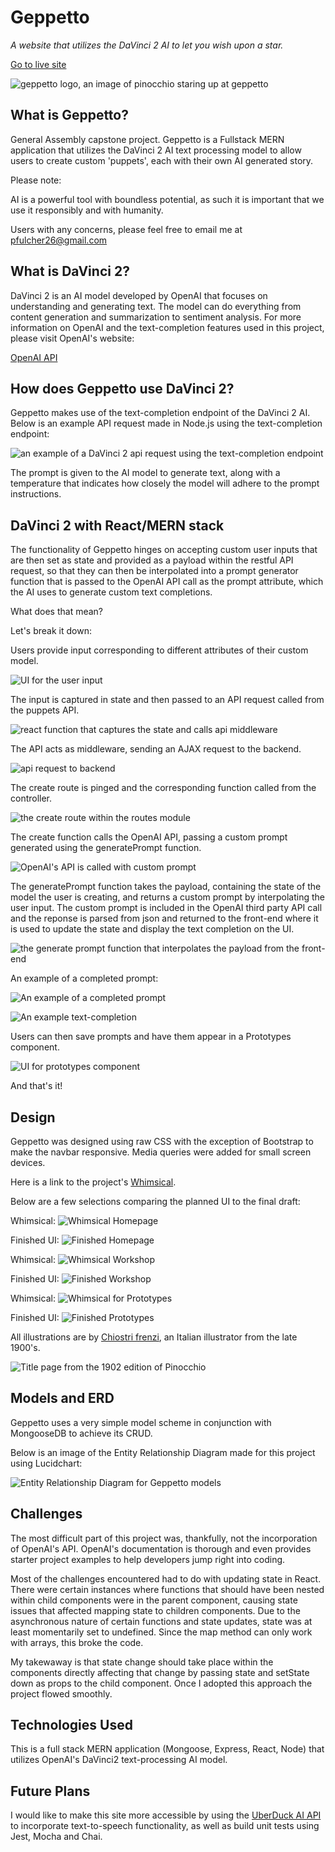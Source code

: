 # **Geppetto**

*A website that utilizes the DaVinci 2 AI to let you wish upon a star.*

<a  href="https://geppettoapp.herokuapp.com/home"  target="_blank">Go to live site</a>

![geppetto logo, an image of pinocchio staring up at geppetto](https://i.imgur.com/tzGCXcl.png)


## What is Geppetto?  

General Assembly capstone project.  Geppetto is a Fullstack MERN application that utilizes the DaVinci 2 AI text processing model to allow users to create custom 'puppets', each with their own AI generated story. 

Please note: 

AI is a powerful tool with boundless potential, as such it is important that we use it responsibly and with humanity.

Users with any concerns, please feel free to email me at pfulcher26@gmail.com 

## What is DaVinci 2?

DaVinci 2 is an AI model developed by OpenAI that focuses on understanding and generating text.  The model can do everything from content generation and summarization to sentiment analysis.  For more information on OpenAI and the text-completion features used in this project, please visit OpenAI's website:

<a  href="https://beta.openai.com/"  target="_blank">OpenAI API</a>

## How does Geppetto use DaVinci 2?

Geppetto makes use of the text-completion endpoint of the DaVinci 2 AI.  Below is an example API request made in Node.js using the text-completion endpoint: 

![an example of a DaVinci 2 api request using the text-completion endpoint](https://i.imgur.com/m5nzs53.png)

The prompt is given to the AI model to generate text, along with a temperature that indicates how closely the model will adhere to the prompt instructions. 

## DaVinci 2 with React/MERN stack

The functionality of Geppetto hinges on accepting custom user inputs that are then set as state and provided as a payload within the restful API request, so that they can then be interpolated into a prompt generator function that is passed to the OpenAI API call as the prompt attribute, which the AI uses to generate custom text completions. 

What does that mean? 

Let's break it down:

Users provide input corresponding to different attributes of their custom model.  

![UI for the user input](https://i.imgur.com/eKwra8s.png)

The input is captured in state and then passed to an API request called from the puppets API.

![react function that captures the state and calls api middleware](https://i.imgur.com/Quuf7GO.png)

The API acts as middleware, sending an AJAX request to the backend. 

![api request to backend](https://i.imgur.com/dJyM5ff.png)

The create route is pinged and the corresponding function called from the controller. 

![the create route within the routes module](https://i.imgur.com/F7TPwsX.png)

The create function calls the OpenAI API, passing a custom prompt generated using the generatePrompt function.  

![OpenAI's API is called with custom prompt](https://i.imgur.com/kEJoMvh.png)

The generatePrompt function takes the payload, containing the state of the model the user is creating, and returns a custom prompt by interpolating the user input.  The custom prompt is included in the OpenAI third party API call and the reponse is parsed from json and returned to the front-end where it is used to update the state and display the text completion on the UI. 

![the generate prompt function that interpolates the payload from the front-end](https://i.imgur.com/3FaqQh2.png)

An example of a completed prompt: 

![An example of a completed prompt](https://i.imgur.com/WI63OJK.png)

![An example text-completion](https://i.imgur.com/8Ccv7VF.png)

Users can then save prompts and have them appear in a Prototypes component. 

![UI for prototypes component](https://i.imgur.com/uubJIia.png)

And that's it! 

## Design 

Geppetto was designed using raw CSS with the exception of Bootstrap to make the navbar responsive.  Media queries were added for small screen devices.  

Here is a link to the project's <a  href="https://whimsical.com/gepetto-FRkCLFx9oahpjUKvNBzssa"  target="_blank">Whimsical</a>.

Below are a few selections comparing the planned UI to the final draft:

Whimsical:
![Whimsical Homepage](https://i.imgur.com/uQtDXPe.png)

Finished UI:
![Finished Homepage](https://i.imgur.com/dy2oc5H.png)

Whimsical:
![Whimsical Workshop](https://i.imgur.com/TsjUIN0.png)

Finished UI: 
![Finished Workshop](https://i.imgur.com/fh1oKfP.png)

Whimsical: 
![Whimsical for Prototypes](https://i.imgur.com/02K7aXq.png)

Finished UI:
![Finished Prototypes](https://i.imgur.com/BxcGfzk.png)

All illustrations are by <a  href="https://en.wikipedia.org/wiki/Carlo_Chiostri"  target="_blank">Chiostri frenzi</a>, an Italian illustrator from the late 1900's. 

![Title page from the 1902 edition of Pinocchio](https://i.imgur.com/EErh0j4.png)

## Models and ERD 
Geppetto uses a very simple model scheme in conjunction with MongooseDB to achieve its CRUD.  

Below is an image of the Entity Relationship Diagram made for this project using Lucidchart:

![Entity Relationship Diagram for Geppetto models](https://i.imgur.com/qUcG1X0.png)

## Challenges 
The most difficult part of this project was, thankfully, not the incorporation of OpenAI's API.  OpenAI's documentation is thorough and even provides starter project examples to help developers jump right into coding.  

Most of the challenges encountered had to do with updating state in React.  There were certain instances where functions that should have been nested within child components were in the parent component, causing state issues that affected mapping state to children components.  Due to the asynchronous nature of certain functions and state updates, state was at least momentarily set to undefined.  Since the map method can only work with arrays, this broke the code.    

My takewaway is that state change should take place within the components directly affecting that change by passing state and setState down as props to the child component.  Once I adopted this approach the project flowed smoothly.  

## Technologies Used 
This is a full stack MERN application (Mongoose, Express, React, Node) that utilizes OpenAI's DaVinci2 text-processing AI model.  

## Future Plans
I would like to make this site more accessible by using the <a  href="https://app.uberduck.ai/" target="_blank">UberDuck AI API</a> to incorporate text-to-speech functionality, as well as build unit tests using Jest,  Mocha and Chai. 

